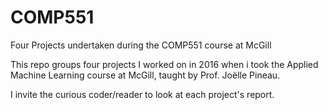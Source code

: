 # COMP551
Four Projects undertaken during the COMP551 course at McGill

This repo groups four projects I worked on in 2016 when i took the Applied Machine Learning course at McGill, 
taught by Prof. Joëlle Pineau. 

I invite the curious coder/reader to look at each project's report. 

